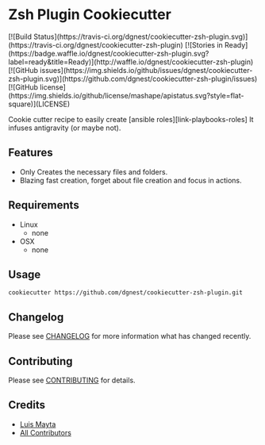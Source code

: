 # Zsh Plugin Cookiecutter

<span class="badges" align="center">
[![Build Status](https://travis-ci.org/dgnest/cookiecutter-zsh-plugin.svg)](https://travis-ci.org/dgnest/cookiecutter-zsh-plugin)
[![Stories in Ready](https://badge.waffle.io/dgnest/cookiecutter-zsh-plugin.svg?label=ready&title=Ready)](http://waffle.io/dgnest/cookiecutter-zsh-plugin)
[![GitHub issues](https://img.shields.io/github/issues/dgnest/cookiecutter-zsh-plugin.svg)](https://github.com/dgnest/cookiecutter-zsh-plugin/issues)
[![GitHub license](https://img.shields.io/github/license/mashape/apistatus.svg?style=flat-square)](LICENSE)
</span>

Cookie cutter recipe to easily create [ansible roles][link-playbooks-roles]
It infuses antigravity (or maybe not).

## Features

  * Only Creates the necessary files and folders.
  * Blazing fast creation, forget about file creation and focus in actions.


## Requirements

 - Linux
   - none
 - OSX
   - none

## Usage

    cookiecutter https://github.com/dgnest/cookiecutter-zsh-plugin.git

## Changelog

Please see [CHANGELOG](CHANGELOG.md) for more information what has changed recently.

## Contributing

Please see [CONTRIBUTING](CONTRIBUTING.md) for details.

## Credits

- [Luis Mayta][link-luis]
- [All Contributors][link-contributors]


<!-- Other -->

[link-cookiecutter]: https://www.cookiecutter.com
[link-luis]: https://github.com/luismayta
[link-contributors]: contributors
